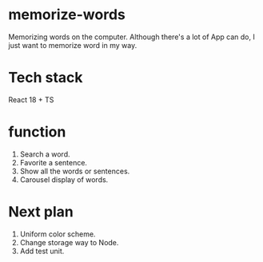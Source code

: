 # memorize-words
Memorizing words on the computer. Although there's a lot of App can do, I just want to memorize word in my way.

# Tech stack
React 18 + TS

# function
1. Search a word.
2. Favorite a sentence.
3. Show all the words or sentences.
4. Carousel display of words.

# Next plan
1. Uniform color scheme.
2. Change storage way to Node.
3. Add test unit.
